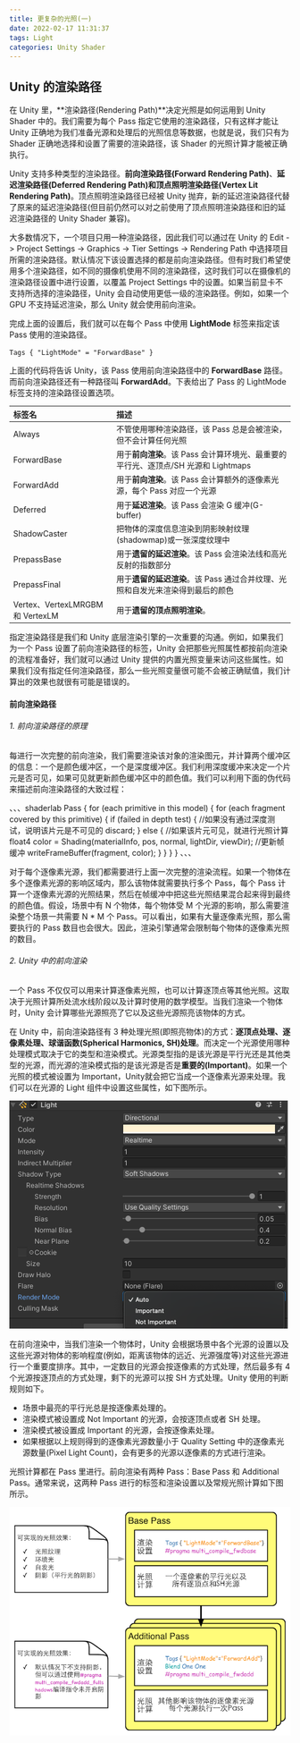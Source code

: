 ```yaml
---
title: 更复杂的光照(一)
date: 2022-02-17 11:31:37
tags: Light
categories: Unity Shader
---
```


## Unity 的渲染路径 ##

在 Unity 里，**渲染路径(Rendering Path)**决定光照是如何运用到 Unity Shader 中的。我们需要为每个 Pass 指定它使用的渲染路径，只有这样才能让 Unity 正确地为我们准备光源和处理后的光照信息等数据，也就是说，我们只有为 Shader 正确地选择和设置了需要的渲染路径，该 Shader 的光照计算才能被正确执行。

Unity 支持多种类型的渲染路径。**前向渲染路径(Forward Rendering Path)**、**延迟渲染路径(Deferred Rendering Path)**和**顶点照明渲染路径(Vertex Lit Rendering Path)**。顶点照明渲染路径已经被 Unity 抛弃，新的延迟渲染路径代替了原来的延迟渲染路径(但目前仍然可以对之前使用了顶点照明渲染路径和旧的延迟渲染路径的 Unity Shader 兼容)。

大多数情况下，一个项目只用一种渲染路径，因此我们可以通过在 Unity 的 Edit -> Project Settings -> Graphics -> Tier Settings -> Rendering Path 中选择项目所需的渲染路径。默认情况下该设置选择的都是前向渲染路径。但有时我们希望使用多个渲染路径，如不同的摄像机使用不同的渲染路径，这时我们可以在摄像机的渲染路径设置中进行设置，以覆盖 Project Settings 中的设置。如果当前显卡不支持所选择的渲染路径，Unity 会自动使用更低一级的渲染路径。例如，如果一个 GPU 不支持延迟渲染，那么 Unity 就会使用前向渲染。

完成上面的设置后，我们就可以在每个 Pass 中使用 **LightMode** 标签来指定该 Pass 使用的渲染路径。

```shaderlab
Tags { "LightMode" = "ForwardBase" }
```

上面的代码将告诉 Unity，该 Pass 使用前向渲染路径中的 **ForwardBase** 路径。而前向渲染路径还有一种路径叫 **ForwardAdd**。下表给出了 Pass 的 LightMode 标签支持的渲染路径设置选项。

| 标签名                           | 描述                                                                               |
| :------------------------------- | :--------------------------------------------------------------------------------- |
| Always                           | 不管使用哪种渲染路径，该 Pass 总是会被渲染，但不会计算任何光照                     |
| ForwardBase                      | 用于**前向渲染**。该 Pass 会计算环境光、最重要的平行光、逐顶点/SH 光源和 Lightmaps |
| ForwardAdd                       | 用于**前向渲染**。该 Pass 会计算额外的逐像素光源，每个 Pass 对应一个光源           |
| Deferred                         | 用于**延迟渲染**。该 Pass 会渲染 G 缓冲(G-buffer)                                  |
| ShadowCaster                     | 把物体的深度信息渲染到阴影映射纹理(shadowmap)或一张深度纹理中                      |
| PrepassBase                      | 用于**遗留的延迟渲染**。该 Pass 会渲染法线和高光反射的指数部分                     |
| PrepassFinal                     | 用于**遗留的延迟渲染**。该 Pass 通过合并纹理、光照和自发光来渲染得到最后的颜色     |
| Vertex、VertexLMRGBM 和 VertexLM | 用于**遗留的顶点照明渲染**。                                                       |

指定渲染路径是我们和 Unity 底层渲染引擎的一次重要的沟通。例如，如果我们为一个 Pass 设置了前向渲染路径的标签，Unity 会把那些光照属性都按前向渲染的流程准备好，我们就可以通过 Unity 提供的内置光照变量来访问这些属性。如果我们没有指定任何渲染路径，那么一些光照变量很可能不会被正确赋值，我们计算出的效果也就很有可能是错误的。

#### 前向渲染路径 ####

###### 1. 前向渲染路径的原理 ######

每进行一次完整的前向渲染，我们需要渲染该对象的渲染图元，并计算两个缓冲区的信息：一个是颜色缓冲区，一个是深度缓冲区。我们利用深度缓冲来决定一个片元是否可见，如果可见就更新颜色缓冲区中的颜色值。我们可以利用下面的伪代码来描述前向渲染路径的大致过程：

、、、shaderlab
Pass {
    for (each primitive in this model) {
        for (each fragment covered by this primitive) {
            if (failed in depth test) {
                //如果没有通过深度测试，说明该片元是不可见的
                discard;
            } else {
                //如果该片元可见，就进行光照计算
                float4 color = Shading(materialInfo, pos, normal, lightDir, viewDir);
                //更新帧缓冲
                writeFrameBuffer(fragment, color);
            }
        }
    }
}
、、、

对于每个逐像素光源，我们都需要进行上面一次完整的渲染流程。如果一个物体在多个逐像素光源的影响区域内，那么该物体就需要执行多个 Pass，每个 Pass 计算一个逐像素光源的光照结果，然后在帧缓冲中把这些光照结果混合起来得到最终的颜色值。假设，场景中有 N 个物体，每个物体受 M 个光源的影响，那么需要渲染整个场景一共需要 N * M 个 Pass。可以看出，如果有大量逐像素光照，那么需要执行的 Pass 数目也会很大。因此，渲染引擎通常会限制每个物体的逐像素光照的数目。

###### 2. Unity 中的前向渲染 ######

一个 Pass 不仅仅可以用来计算逐像素光照，也可以计算逐顶点等其他光照。这取决于光照计算所处流水线阶段以及计算时使用的数学模型。当我们渲染一个物体时，Unity 会计算哪些光源照亮了它以及这些光源照亮该物体的方式。

在 Unity 中，前向渲染路径有 3 种处理光照(即照亮物体)的方式：**逐顶点处理、逐像素处理、球谐函数(Spherical Harmonics, SH)处理**。而决定一个光源使用哪种处理模式取决于它的类型和渲染模式。光源类型指的是该光源是平行光还是其他类型的光源，而光源的渲染模式指的是该光源是否是**重要的(Important)**。如果一个光照的模式被设置为 Important，Unity就会把它当成一个逐像素光源来处理。我们可以在光源的 Light 组件中设置这些属性，如下图所示。

![Light 组件](/posts_image/MoreComplexLighting/MoreComplexLighting_1.png "Light 组件")

在前向渲染中，当我们渲染一个物体时，Unity 会根据场景中各个光源的设置以及这些光源对物体的影响程度(例如，距离该物体的远近、光源强度等)对这些光源进行一个重要度排序。其中，一定数目的光源会按逐像素的方式处理，然后最多有 4 个光源按逐顶点的方式处理，剩下的光源可以按 SH 方式处理。Unity 使用的判断规则如下。

* 场景中最亮的平行光总是按逐像素处理的。
* 渲染模式被设置成 Not Important 的光源，会按逐顶点或者 SH 处理。
* 渲染模式被设置成 Important 的光源，会按逐像素处理。
* 如果根据以上规则得到的逐像素光源数量小于 Quality Setting 中的逐像素光源数量(Pixel Light Count)，会有更多的光源以逐像素的方式进行渲染。
  
光照计算都在 Pass 里进行。前向渲染有两种 Pass：Base Pass 和 Additional Pass。通常来说，这两种 Pass 进行的标签和渲染设置以及常规光照计算如下图所示。

![前向渲染的两种Pass](/posts_image/MoreComplexLighting/MoreComplexLighting_2.png "前向渲染的两种Pass")